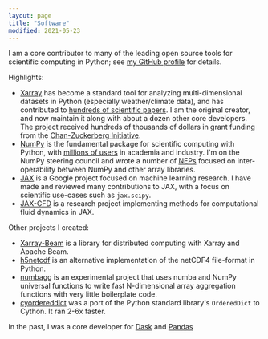 ```yaml
---
layout: page
title: "Software"
modified: 2021-05-23
---
```


I am a core contributor to many of the leading open source tools for scientific
computing in Python; see [my GitHub profile](https://github.com/shoyer) for
details.

Highlights:

- [Xarray](https://github.com/pydata/xarray) has become a standard tool
  for analyzing multi-dimensional datasets in Python (especially weather/climate
  data), and has contributed to [hundreds of scientific papers](https://scholar.google.com/scholar?oi=bibs&hl=en&cites=7605314348902559849,16897225769943537668,9041174076192873931,2969260840272984600).
  I am the original creator, and now maintain it along with about a dozen other
  core developers. The project received hundreds of thousands of dollars in
  grant funding from the [Chan-Zuckerberg Initiative](https://chanzuckerberg.com/eoss/proposals/xarray-multidimensional-labeled-arrays-and-datasets-in-python/).
- [NumPy](https://github.com/numpy/numpy) is the fundamental package for
  scientific computing with Python, with
  [millions of users](https://bids.berkeley.edu/news/numpy-array-programming-core-scientific-python-ecosystem) in academia and
  industry. I'm on the NumPy steering council and wrote a number of
  [NEPs](https://numpy.org/neps/) focused on
  inter-operability between NumPy and other array libraries.
- [JAX](https://github.com/google/jax) is a Google project focused on machine
  learning research. I have made and reviewed many contributions to JAX, with a
  focus on scientific use-cases such as `jax.scipy`.
- [JAX-CFD](https://github.com/google/jax-cfd) is a research project
  implementing methods for computational fluid dynamics in JAX.

Other projects I created:

- [Xarray-Beam](https://github.com/google/xarray-beam) is a library for
  distributed computing with Xarray and Apache Beam.
- [h5netcdf](https://github.com/h5netcdf/h5netcdf) is an alternative
  implementation of the netCDF4 file-format in Python.
- [numbagg](https://github.com/shoyer/numbagg) is an experimental project that
  uses numba and NumPy universal functions to write fast N-dimensional array
  aggregation functions with very little boilerplate code.
- [cyordereddict](https://github.com/shoyer/cyordereddict) was a port of the
  Python standard library's `OrderedDict` to Cython. It ran 2-6x faster.

In the past, I was a core developer for [Dask](https://github.com/dask/dask)
and [Pandas](https://github.com/pandas-dev/pandas)
